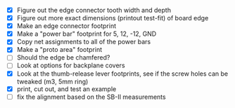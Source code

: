  - [x] Figure out the edge connector tooth width and depth
 - [x] Figure out more exact dimensions (printout test-fit) of board edge
 - [x] Make an edge connector footprint
 - [x] Make a "power bar" footprint for 5, 12, -12, GND
 - [x] Copy net assignments to all of the power bars
 - [x] Make a "proto area" footprint
 - [ ] Should the edge be chamfered?
 - [ ] Look at options for backplane covers
 - [x] Look at the thumb-release lever footprints, see if the screw holes can be tweaked (m3, 5mm ring)
 - [x] print, cut out, and test an example
 - [ ] fix the alignment based on the SB-II measurements
